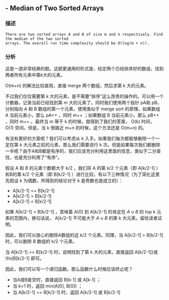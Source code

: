 ## - Median of Two Sorted Arrays

### 描述

```
There are two sorted arrays A and B of size m and n respectively. Find the median of the two sorted
arrays. The overall run time complexity should be O(log(m + n)).
```

### 分析
这是一道非常经典的题。这题更通用的形式是，给定两个已经排序好的数组，找到两者所有元素中第$k$大的元素。

O(m+n) 的解法比较直观，直接 merge 两个数组，然后求第 k 大的元素。

不过我们仅仅需要第 k 大的元素，是不需要“排序”这么昂贵的操作的。可以用一个计数器，记录当前已经找到第 m 大的元素了。同时我们使用两个指针 pA和 pB，分别指向 A 和 B 数组的第一个元素，使用类似于 merge sort 的原理，如果数组 A 当前元素小，那么 pA++ ，同时 m++ ；如果数组 B 当前元素小，那么 pB++ ，同时 m++ 。最终当 m 等于 k 的时候，就得到了我们的答案， O(k) 时间， O(1) 空间。但是，当 k 很接近 m+n 的时候，这个方法还是 O(m+n) 的。

有没有更好的方案呢？我们可以考虑从 k 入手。如果我们每次都能够删除一个一定在第 k 大元素之前的元素，那么我们需要进行 k 次。但是如果每次我们都删除一半呢？由于A和B都是有序的，我们应该充分利用这里面的信息，类似于二分查找，也是充分利用了“有序”。

假设 A 和 B 的元素个数都大于 k/2 ，我们将 A 的第 k/2 个元素（即 A[k/2-1] ）和B的第 k/2 个元素（即 B[k/2-1] ）进行比较，有以下三种情况（为了简化这里先假设 k 为偶数，所得到的结论对于 k 是奇数也是成立的）：

- A[k/2-1] == B[k/2-1]
- A[k/2-1] > B[k/2-1]
- A[k/2-1] < B[k/2-1]

如果 A[k/2-1] < B[k/2-1] ，意味着 A[0] 到 A[k/2-1] 的肯定在 $A \cup B$ 的 top k 元素的范围内，换句话说， A[k/2-1] 不可能大于 $A \cup B$ 的第 k 大元素。留给读者证明。

因此，我们可以放心的删除A数组的这 k/2 个元素。同理，当 A[k/2-1] > B[k/2-1] 时，可以删除 B 数组的 k/2 个元素。

当 A[k/2-1] == B[k/2-1] 时，说明找到了第 k 大的元素，直接返回 A[k/2-1]}或\fn{B[k/2-1] 即可。

因此，我们可以写一个递归函数。那么函数什么时候应该终止呢？

- 当A或B是空时，直接返回 B[k-1] 或 A[k-1] ；
- 当 k=1 时，返回 min(A[0], B[0]) ；
- 当 A[k/2-1] == B[k/2-1] 时，返回 A[k/2-1] 或 B[k/2-1] 










